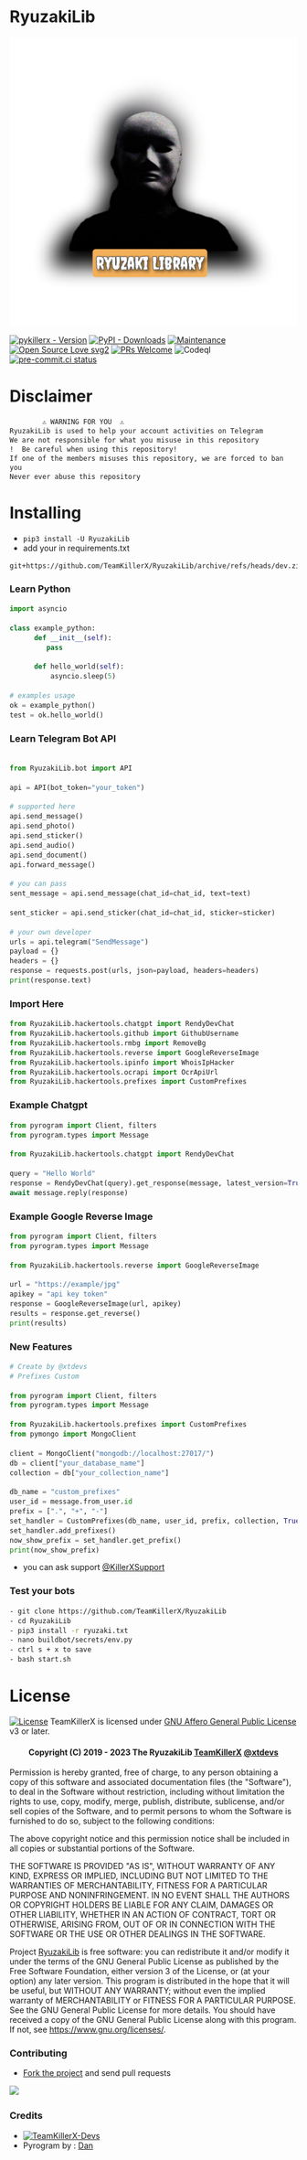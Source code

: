 # RyuzakiLib

<img src="RyuzakiLib/pro.png" alt="Hacker"></img>

[![pykillerx - Version](https://img.shields.io/pypi/v/RyuzakiLib?style=round)](https://pypi.org/project/RyuzakiLib)
[![PyPI - Downloads](https://img.shields.io/pypi/dm/RyuzakiLib?label=DOWNLOADS&style=round)](https://pypi.org/project/RyuzakiLib)
[![Maintenance](https://img.shields.io/badge/Maintained%3F-yes-green.svg)](https://github.com/TeamKillerX/RyuzakiLib/graphs/commit-activity)
[![Open Source Love svg2](https://badges.frapsoft.com/os/v2/open-source.svg?v=103)](https://github.com/TeamKillerX/RyuzakiLib)
[![PRs Welcome](https://img.shields.io/badge/PRs-welcome-brightgreen.svg?style=flat-square)](https://makeapullrequest.com)
![Codeql](https://github.com/TeamKillerX/RyuzakiLib/actions/workflows/codeql.yml/badge.svg)
[![pre-commit.ci status](https://results.pre-commit.ci/badge/github/TeamKillerX/RyuzakiLib/dev.svg)](https://results.pre-commit.ci/latest/github/TeamKillerX/RyuzakiLib/dev)

# Disclaimer
```
        ⚠️ WARNING FOR YOU ️ ️⚠️
RyuzakiLib is used to help your account activities on Telegram
We are not responsible for what you misuse in this repository
!  Be careful when using this repository!
If one of the members misuses this repository, we are forced to ban you
Never ever abuse this repository
```

# Installing
* `pip3 install -U RyuzakiLib`
* add your in requirements.txt
```
git+https://github.com/TeamKillerX/RyuzakiLib/archive/refs/heads/dev.zip
```

### Learn Python
```python
import asyncio

class example_python:
      def __init__(self):
         pass

      def hello_world(self):
          asyncio.sleep(5)

# examples usage
ok = example_python()
test = ok.hello_world()
```

### Learn Telegram Bot API
```python

from RyuzakiLib.bot import API

api = API(bot_token="your_token")

# supported here
api.send_message()
api.send_photo()
api.send_sticker()
api.send_audio()
api.send_document()
api.forward_message()

# you can pass
sent_message = api.send_message(chat_id=chat_id, text=text)

sent_sticker = api.send_sticker(chat_id=chat_id, sticker=sticker)

# your own developer
urls = api.telegram("SendMessage")
payload = {}
headers = {}
response = requests.post(urls, json=payload, headers=headers)
print(response.text)
```

### Import Here
```python
from RyuzakiLib.hackertools.chatgpt import RendyDevChat
from RyuzakiLib.hackertools.github import GithubUsername
from RyuzakiLib.hackertools.rmbg import RemoveBg
from RyuzakiLib.hackertools.reverse import GoogleReverseImage
from RyuzakiLib.hackertools.ipinfo import WhoisIpHacker
from RyuzakiLib.hackertools.ocrapi import OcrApiUrl
from RyuzakiLib.hackertools.prefixes import CustomPrefixes
```

### Example Chatgpt
```python
from pyrogram import Client, filters
from pyrogram.types import Message

from RyuzakiLib.hackertools.chatgpt import RendyDevChat

query = "Hello World"
response = RendyDevChat(query).get_response(message, latest_version=True)
await message.reply(response)
```

### Example Google Reverse Image
```python
from pyrogram import Client, filters
from pyrogram.types import Message

from RyuzakiLib.hackertools.reverse import GoogleReverseImage

url = "https://example/jpg"
apikey = "api key token"
response = GoogleReverseImage(url, apikey)
results = response.get_reverse()
print(results)
```
### New Features
```python
# Create by @xtdevs
# Prefixes Custom

from pyrogram import Client, filters
from pyrogram.types import Message

from RyuzakiLib.hackertools.prefixes import CustomPrefixes
from pymongo import MongoClient

client = MongoClient("mongodb://localhost:27017/")
db = client["your_database_name"]
collection = db["your_collection_name"]

db_name = "custom_prefixes"
user_id = message.from_user.id
prefix = [".", "+", "-"]
set_handler = CustomPrefixes(db_name, user_id, prefix, collection, True) # parameter upsert using set True or False
set_handler.add_prefixes()
now_show_prefix = set_handler.get_prefix()
print(now_show_prefix)
```
* you can ask support [@KillerXSupport](https://t.me/KillerXSupport)

### Test your bots
```bash
- git clone https://github.com/TeamKillerX/RyuzakiLib
- cd RyuzakiLib
- pip3 install -r ryuzaki.txt
- nano buildbot/secrets/env.py
- ctrl s + x to save
- bash start.sh
```
# License
[![License](https://www.gnu.org/graphics/agplv3-155x51.png)](LICENSE)
TeamKillerX is licensed under [GNU Affero General Public License](https://www.gnu.org/licenses/agpl-3.0.en.html) v3 or later.

<h4 align="center">Copyright (C) 2019 - 2023 The RyuzakiLib <a href="https://github.com/TeamKillerX">TeamKillerX</a>
<a href="https://t.me/xtdevs">@xtdevs</a>
</h4>

Permission is hereby granted, free of charge, to any person obtaining a copy
of this software and associated documentation files (the "Software"), to deal
in the Software without restriction, including without limitation the rights
to use, copy, modify, merge, publish, distribute, sublicense, and/or sell
copies of the Software, and to permit persons to whom the Software is
furnished to do so, subject to the following conditions:

The above copyright notice and this permission notice shall be included in all
copies or substantial portions of the Software.

THE SOFTWARE IS PROVIDED "AS IS", WITHOUT WARRANTY OF ANY KIND, EXPRESS OR
IMPLIED, INCLUDING BUT NOT LIMITED TO THE WARRANTIES OF MERCHANTABILITY,
FITNESS FOR A PARTICULAR PURPOSE AND NONINFRINGEMENT. IN NO EVENT SHALL THE
AUTHORS OR COPYRIGHT HOLDERS BE LIABLE FOR ANY CLAIM, DAMAGES OR OTHER
LIABILITY, WHETHER IN AN ACTION OF CONTRACT, TORT OR OTHERWISE, ARISING FROM,
OUT OF OR IN CONNECTION WITH THE SOFTWARE OR THE USE OR OTHER DEALINGS IN THE
SOFTWARE.

Project [RyuzakiLib](https://github.com/TeamKillerX/) is free software: you can redistribute it and/or modify
it under the terms of the GNU General Public License as published by
the Free Software Foundation, either version 3 of the License, or
(at your option) any later version.
This program is distributed in the hope that it will be useful,
but WITHOUT ANY WARRANTY; without even the implied warranty of
MERCHANTABILITY or FITNESS FOR A PARTICULAR PURPOSE.  See the
GNU General Public License for more details.
You should have received a copy of the GNU General Public License
along with this program. If not, see <https://www.gnu.org/licenses/>.

### Contributing
* [Fork the project](https://github.com/TeamKillerX/RyuzakiLib) and send pull requests

<a href="https://github.com/TeamKillerX/RyuzakiLib/graphs/contributors">
  <img src="https://contrib.rocks/image?repo=TeamKillerX/RyuzakiLib" />
</a>

### Credits
* [![TeamKillerX-Devs](https://img.shields.io/static/v1?label=TeamkillerX&message=devs&color=critical)](https://t.me/xtdevs)
* Pyrogram by : [Dan](https://github.com/pyrogram/pyrogram)
